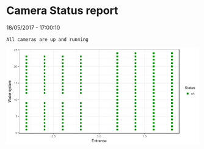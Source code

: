 Camera Status report
================
18/05/2017 - 17:00:10

    All cameras are up and running

![](camreport_files/figure-markdown_github/unnamed-chunk-2-1.png)
